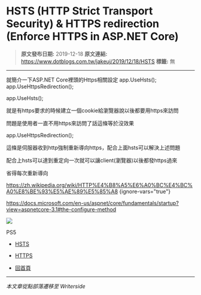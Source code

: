 # HSTS (HTTP Strict Transport Security) &amp; HTTPS redirection (Enforce HTTPS in ASP.NET Core)

> **原文發布日期:** 2019-12-18
> **原文連結:** https://www.dotblogs.com.tw/jakeuj/2019/12/18/HSTS
> **標籤:** 無

---

就簡介一下ASP.NET Core裡頭的Https相關設定
app.UseHsts();
app.UseHttpsRedirection();

app.UseHsts();

就是有https要求的時候建立一個cookie給瀏覽器說以後都要用https來訪問

問題是使用者一直不用https來訪問了話這條等於沒效果

app.UseHttpsRedirection();

這條是伺服器收到http強制重新導向https，配合上面hsts可以解決上述問題

配合上hsts可以達到重定向一次就可以讓client(瀏覽器)以後都發https過來

省得每次重新導向

<https://zh.wikipedia.org/wiki/HTTP%E4%B8%A5%E6%A0%BC%E4%BC%A0%E8%BE%93%E5%AE%89%E5%85%A8>
{ignore-vars="true"}

<https://docs.microsoft.com/en-us/aspnet/core/fundamentals/startup?view=aspnetcore-3.1#the-configure-method>

![](https://card.psnprofiles.com/1/jakeuj.png)

PS5

* [HSTS](/jakeuj/Tags?qq=HSTS)
* [HTTPS](/jakeuj/Tags?qq=HTTPS)

* [回首頁](/jakeuj)

---

*本文章從點部落遷移至 Writerside*
